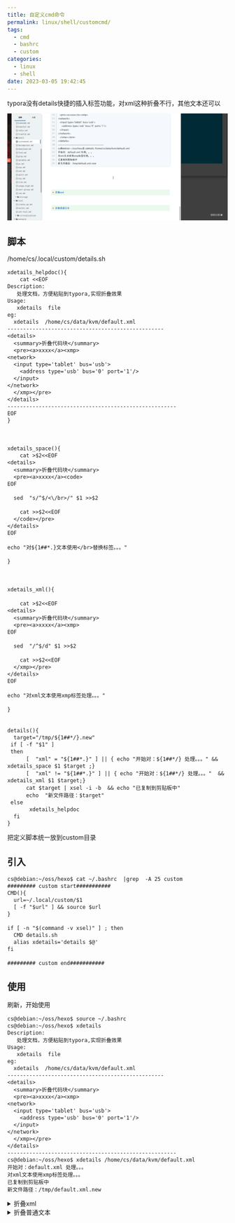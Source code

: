 ```yaml
---
title: 自定义cmd命令
permalink: linux/shell/customcmd/
tags:
  - cmd
  - bashrc
  - custom
categories:
  - linux
  - shell
date: 2023-03-05 19:42:45
---
```


typora没有details快捷的插入标签功能，对xml这种折叠不行，其他文本还可以

![](/pics/details-gif.gif)

## 脚本

/home/cs/.local/custom/details.sh

```
xdetails_helpdoc(){
    cat <<EOF
Description:
   处理文档，方便粘贴到typora,实现折叠效果
Usage:
   xdetails  file
eg:
  xdetails  /home/cs/data/kvm/default.xml
--------------------------------------------------
<details>
  <summary>折叠代码块</summary>
  <pre><a>xxxx</a><xmp>
<network>
  <input type='tablet' bus='usb'>
    <address type='usb' bus='0' port='1'/>
  </input>
</network>
  </xmp></pre>
</details>
------------------------------------------------------
EOF
}



xdetails_space(){
	cat >$2<<EOF
<details>
  <summary>折叠代码块</summary>
  <pre><a>xxxx</a><code>
EOF
  
  sed  "s/^$/<\/br>/" $1 >>$2

	cat >>$2<<EOF
  </code></pre>
</details>
EOF

echo "对${1##*.}文本使用</br>替换标签。。。" 

}



xdetails_xml(){

	cat >$2<<EOF
<details>
  <summary>折叠代码块</summary>
  <pre><a>xxxx</a><xmp>
EOF

  sed  "/^$/d" $1 >>$2

	cat >>$2<<EOF
  </xmp></pre>
</details>
EOF

echo "对xml文本使用xmp标签处理。。。"

}


details(){
  target="/tmp/${1##*/}.new"
 if [ -f "$1" ] 
 then
      [  "xml" = "${1##*.}" ] || { echo "开始对：${1##*/} 处理。。。" && xdetails_space $1 $target ;}
      [  "xml" != "${1##*.}" ] || { echo "开始对：${1##*/} 处理。。。"  && xdetails_xml $1 $target;}
      cat $target | xsel -i -b  && echo "已复制到剪贴板中" 
      echo  "新文件路径：$target"
 else
       xdetails_helpdoc
  fi
}
```

把定义脚本统一放到custom目录

<!--more-->

## 引入



```
cs@debian:~/oss/hexo$ cat ~/.bashrc  |grep  -A 25 custom
######### custom start###########
CMD(){
  url=~/.local/custom/$1
  [ -f "$url" ] && source $url
}

if [ -n "$(command -v xsel)" ] ; then
  CMD details.sh
  alias xdetails='details $@'
fi

######### custom end###########
```



## 使用

刷新，开始使用

```
cs@debian:~/oss/hexo$ source ~/.bashrc 
cs@debian:~/oss/hexo$ xdetails 
Description:
   处理文档，方便粘贴到typora,实现折叠效果
Usage:
   xdetails  file
eg:
  xdetails  /home/cs/data/kvm/default.xml
--------------------------------------------------
<details>
  <summary>折叠代码块</summary>
  <pre><a>xxxx</a><xmp>
<network>
  <input type='tablet' bus='usb'>
    <address type='usb' bus='0' port='1'/>
  </input>
</network>
  </xmp></pre>
</details>
------------------------------------------------------
cs@debian:~/oss/hexo$ xdetails /home/cs/data/kvm/default.xml
开始对：default.xml 处理。。。
对xml文本使用xmp标签处理。。。
已复制到剪贴板中
新文件路径：/tmp/default.xml.new
```







<details>
  <summary>折叠xml</summary>
  <pre><a>折叠xml文本typora不显示，网页会正常</a><xmp>
<!--
WARNING: THIS IS AN AUTO-GENERATED FILE. CHANGES TO IT ARE LIKELY TO BE
OVERWRITTEN AND LOST. Changes to this xml configuration should be made using:
  virsh net-edit default
or other application using the libvirt API.
-->
<network>
  <name>default</name>
  <uuid>f527b455-06b2-4bd2-87cd-7c4c84ef899d</uuid>
  <forward mode='nat'/>
  <bridge name='virbr0' stp='on' delay='0'/>
  <mac address='52:54:00:b5:1f:85'/>
  <ip address='192.168.122.1' netmask='255.255.255.0'>
    <dhcp>
      <range start='192.168.122.2' end='192.168.122.254'/>
      <host mac='52:54:00:ed:75:fc' name='centos7-01' ip='192.168.122.11'/>
    </dhcp>
  </ip>
</network>
  </xmp></pre>
</details>



<details>
  <summary>折叠普通文本</summary>
  <pre><a>peek一个生成gif软件</a><code>
cs@debian:~/下载$ sudo dpkg -i /home/cs/下载/peek_1.5.1-1_amd64.deb
[sudo] cs 的密码：
正在选中未选择的软件包 peek。
(正在读取数据库 ... 系统当前共安装有 112082 个文件和目录。)
准备解压 .../下载/peek_1.5.1-1_amd64.deb  ...
正在解压 peek (1.5.1-1) ...
......
正在设置 libcdio-cdda2:amd64 (10.2+2.0.0-1+b2) ...
正在设置 libcdio-paranoia2:amd64 (10.2+2.0.0-1+b2) ...
正在设置 libavdevice58:amd64 (7:4.3.5-0+deb11u1) ...
正在设置 ffmpeg (7:4.3.5-0+deb11u1) ...
正在设置 peek (1.5.1-1) ...
正在处理用于 libc-bin (2.31-13+deb11u5) 的触发器 ...
正在处理用于 man-db (2.9.4-2) 的触发器 ...
  </code></pre>
</details>
